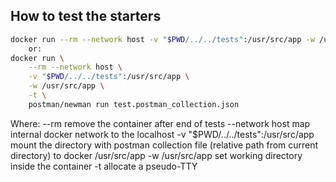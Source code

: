 ## How to test the starters
```bash
docker run --rm --network host -v "$PWD/../../tests":/usr/src/app -w /usr/src/app -t postman/newman run test.postman_collection.json
    or:
docker run \
	--rm --network host \
	-v "$PWD/../../tests":/usr/src/app \
	-w /usr/src/app \
	-t \
	postman/newman run test.postman_collection.json
```

Where:
--rm 					            remove the container after end of tests
--network host				        map internal docker network to the localhost
-v "$PWD/../../tests":/usr/src/app	mount the directory with postman collection file (relative path from current directory) to docker /usr/src/app
-w /usr/src/app				        set working directory inside the container
-t 					                allocate a pseudo-TTY
